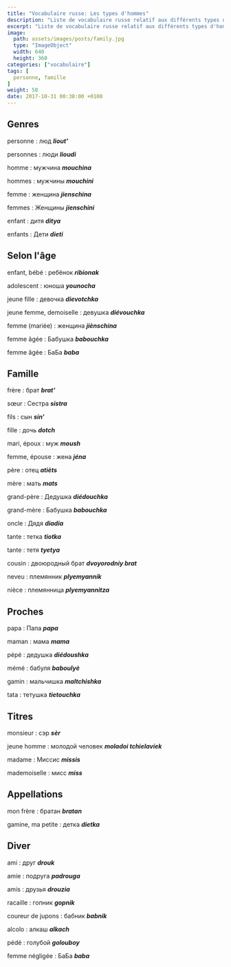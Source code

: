 ```yaml
---
title: "Vocabulaire russe: Les types d'hommes"
description: "Liste de vocabulaire russe relatif aux différents types d'homme et à la famille."
excerpt: "Liste de vocabulaire russe relatif aux différents types d'homme et à la famille."
image:
  path: assets/images/posts/family.jpg
  type: "ImageObject"
  width: 640
  height: 360
categories: ["vocabulaire"]
tags: [
  personne, famille
]
weight: 50
date: 2017-10-31 00:38:00 +0100
---
```


## Genres

personne
: люд
*__liout'__*

personnes
: люди
*__lioudi__*

homme
: мужчина
*__mouchina__*

hommes
: мужчины
*__mouchini__*

femme
: женщина
*__jienschina__*

femmes
: Женщины
*__jienschini__*

enfant
: дитя
*__ditya__*

enfants
: Дети
*__dieti__*


## Selon l'âge

enfant, bébé
: ребёнок
*__ribionak__*

adolescent
: юноша
*__younocha__*

jeune fille
: девочка
*__dievotchka__*

jeune femme, demoiselle
: девушка
*__diévouchka__*

femme (mariée)
: женщина
*__jiènschina__*

femme âgée
: Бабушка
*__babouchka__*

femme âgée
: БаБа
*__baba__*


## Famille

frère
: брат
*__brat'__*

sœur
: Сестра
*__sistra__*

fils
: сын
*__sin'__*

fille
: дочь
*__dotch__*

mari, époux
: муж
*__moush__*

femme, épouse
: жена
*__jéna__*

père
: отец
*__atièts__*

mère
: мать
*__mats__*

grand-père
: Дедушка
*__diédouchka__*

grand-mère
: Бабушка
*__babouchka__*

oncle
: Дядя
*__diadia__*

tante
: тетка
*__tiotka__*

tante
: тетя
*__tyetya__*

cousin
: двоюродный брат
*__dvoyorodniy brat__*

neveu
: племянник
*__plyemyannik__*

nièce
: племянница
*__plyemyannitza__*


## Proches

papa
: Папа
*__papa__*

maman
: мама
*__mama__*

pépé
: дедушка
*__diédoushka__*

mémé
: бабуля
*__baboulyè__*

gamin
: мальчишка
*__maltchishka__*

tata
: тетушка
*__tietouchka__*


## Titres

monsieur
: сэр
*__sèr__*

jeune homme
: молодой человек
*__moladoi tchielaviek__*

madame
: Миссис
*__missis__*

mademoiselle
: мисс
*__miss__*


## Appellations

mon frère
: братан
*__bratan__*

gamine, ma petite
: детка
*__dietka__*


## Diver

ami
: друг
*__drouk__*

amie
: подруга
*__padrouga__*

amis
: друзья
*__drouzia__*

racaille
: гопник
*__gopnik__*

coureur de jupons
: бабник
*__babnik__*

alcolo
: алкаш
*__аlkach__*

pédé
: голубой
*__golouboy__*

femme négligée
: БаБа
*__baba__*
